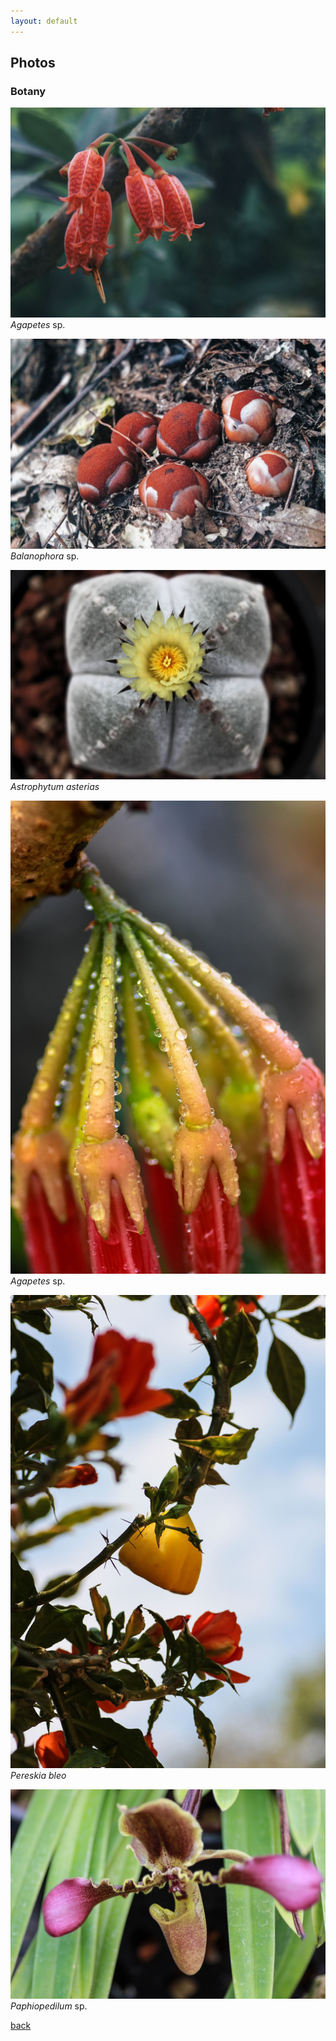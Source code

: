 ```yaml
---
layout: default
---
```


## Photos 
### Botany


![](/photo/photo1.jpg)
_Agapetes_ sp.

![](/photo/photo2.jpg)
_Balanophora_ sp.

![](/photo/photo3.jpg)
_Astrophytum asterias_

![](/photo/photo4.jpg)
_Agapetes_ sp.

![](/photo/photo5.jpg)
_Pereskia bleo_

![](/photo/photo6.jpg)
_Paphiopedilum_ sp.

[back](./)
